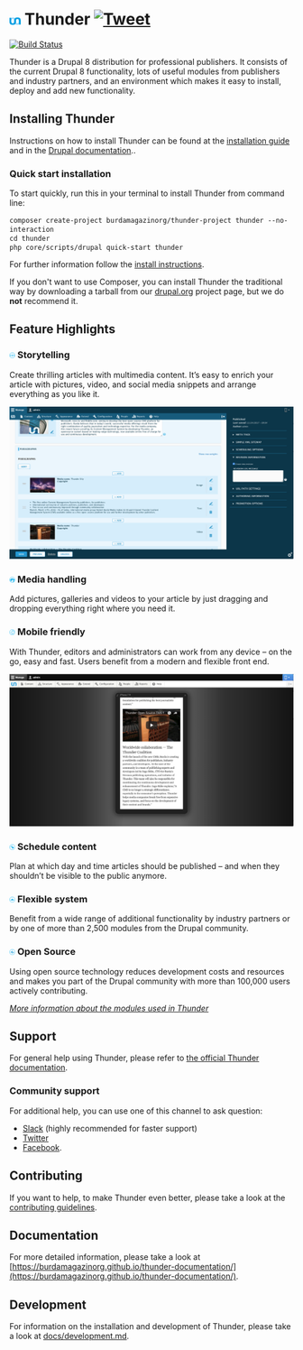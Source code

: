 # <img src="./files/images/thunder.svg?sanitize=true" alt="Thunder" width="4%"/> Thunder [![Tweet](https://img.shields.io/twitter/url/http/shields.io.svg?style=social)](https://twitter.com/intent/tweet?text=I%20just%20tried%20ThunderCMS.%20The%20CMS%20for%20professional%20publishing!&url=https://www.thunder.org&via=ThunderCoreTeam&hashtags=drupal8,publishing,ThunderCMS)

[![Build Status](https://travis-ci.org/BurdaMagazinOrg/thunder-distribution.svg?branch=8.x-2.x)](https://travis-ci.org/BurdaMagazinOrg/thunder-distribution)

Thunder is a Drupal 8 distribution for professional publishers. It consists of the current Drupal 8 functionality, lots of useful modules from publishers and industry partners, and an environment which makes it easy to install, deploy and add new functionality.


## Installing Thunder
Instructions on how to install Thunder can be found at the [installation guide](https://burdamagazinorg.github.io/thunder-documentation/docs#docs-install) and in the [Drupal documentation](https://www.drupal.org/docs/8/install)..

### Quick start installation
To start quickly, run this in your terminal to install Thunder from command line:

```
composer create-project burdamagazinorg/thunder-project thunder --no-interaction
cd thunder
php core/scripts/drupal quick-start thunder
```
For further information follow the [install instructions](https://www.drupal.org/docs/8/install/drupal-8-quick-start-command).

If you don't want to use Composer, you can install Thunder the traditional way by downloading a tarball from our [drupal.org](https://www.drupal.org/project/thunder) project page, but we do **not** recommend it.

## Feature Highlights
### <img src="./files/images/story_fireplace_b.png" alt="Storytelling" width="2%"/> Storytelling
Create thrilling articles with multimedia content. It’s easy to enrich your article with pictures, video, and social media snippets and arrange everything as you like it.

![Storytelling](./files/images/storytelling.png)
### <img src="./files/images/media_handling_b_0.png" alt="Storytelling" width="2%"/> Media handling
Add pictures, galleries and videos to your article by just dragging and dropping everything right where you need it.
### <img src="./files/images/mobile_friendly_e_0.png" alt="Storytelling" width="2%"/> Mobile friendly
With Thunder, editors and administrators can work from any device – on the go, easy and fast. Users benefit from a modern and flexible front end.

![Mobile preview](./files/images/mobile.png)
### <img src="./files/images/schedule_content_g_0.png" alt="Storytelling" width="2%"/> Schedule content
Plan at which day and time articles should be published – and when they shouldn’t be visible to the public anymore.
### <img src="./files/images/flexible_system_b_0.png" alt="Storytelling" width="2%"/> Flexible system
Benefit from a wide range of additional functionality by industry partners or by one of more than 2,500 modules from the Drupal community.
### <img src="./files/images/drupal_community_b_1.png" alt="Storytelling" width="2%"/> Open Source
Using open source technology reduces development costs and resources and makes you part of the Drupal community with more than 100,000 users actively contributing.

*[More information about the modules used in Thunder](https://burdamagazinorg.github.io/thunder-documentation/modules)*

## Support
For general help using Thunder, please refer to [the official Thunder documentation](https://burdamagazinorg.github.io/thunder-documentation).

### Community support
For additional help, you can use one of this channel to ask question:

* [Slack](https://thunder.org/contact-us) (highly recommended for faster support)
* [Twitter](https://twitter.com/ThunderCoreTeam)
* [Facebook](https://www.facebook.com/Thunder-CMS-168018513979183/).

## Contributing
If you want to help, to make Thunder even better, please take a look at the [contributing guidelines](CONTRIBUTING.md).

## Documentation
For more detailed information, please take a look at [https://burdamagazinorg.github.io/thunder-documentation/](https://burdamagazinorg.github.io/thunder-documentation/).

## Development
For information on the installation and development of Thunder, please take a look at [docs/development.md](docs/development.md).
